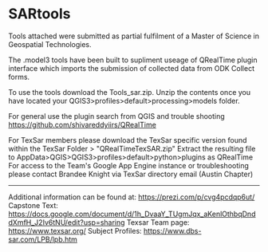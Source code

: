 # SARtools

Tools attached were submitted as  partial fulfilment of a Master of Science in Geospatial Technologies. 

The .model3 tools have been built to supliment useage of QRealTime plugin interface which imports the submission of collected data from ODK Collect forms. 

To use the tools download the Tools_sar.zip. Unzip the contents once you have located your QGIS3>profiles>default>processing>models folder. 

For general use the plugin search from QGIS and trouble shooting https://github.com/shivareddyiirs/QRealTime

For TexSar members please download the TexSar specific version found within the TexSar Folder > "QRealTimeTexSAR.zip" 
Extract the resulting file to AppData>QGIS>QGIS3>profiles>default>python>plugins as QRealTime
For access to the Team's Google App Engine instance or troubleshooting please contact Brandee Knight via TexSar directory email (Austin Chapter) 
________________________________________________________________________________________________________________________________________
Additional information can be found at: https://prezi.com/p/cvg4pcdqp6ut/ 
Capstone Text: https://docs.google.com/document/d/1h_DvaaY_TUgmJqx_aKenlOthbqDnddXmfH_J2Iv6tNU/edit?usp=sharing
Texsar Team page: https://www.texsar.org/
Subject Profiles: https://www.dbs-sar.com/LPB/lpb.htm 
